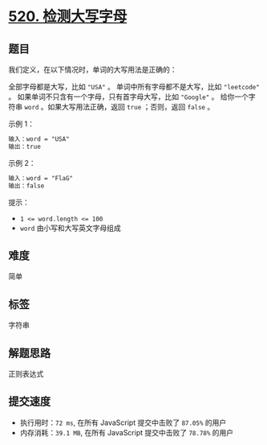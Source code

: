 # [520. 检测大写字母](https://leetcode-cn.com/problems/detect-capital/)

## 题目

我们定义，在以下情况时，单词的大写用法是正确的：

全部字母都是大写，比如 `"USA"` 。
单词中所有字母都不是大写，比如 `"leetcode"` 。
如果单词不只含有一个字母，只有首字母大写，比如 `"Google"` 。
给你一个字符串 `word` 。如果大写用法正确，返回 `true` ；否则，返回 `false` 。

示例 1：

```txt
输入：word = "USA"
输出：true
```

示例 2：

```txt
输入：word = "FlaG"
输出：false
```

提示：

- `1 <= word.length <= 100`
- `word` 由小写和大写英文字母组成

## 难度

简单

## 标签

字符串

## 解题思路

正则表达式

## 提交速度

- 执行用时：`72 ms`, 在所有 JavaScript 提交中击败了 `87.05%` 的用户
- 内存消耗：`39.1 MB`, 在所有 JavaScript 提交中击败了 `78.78%` 的用户
